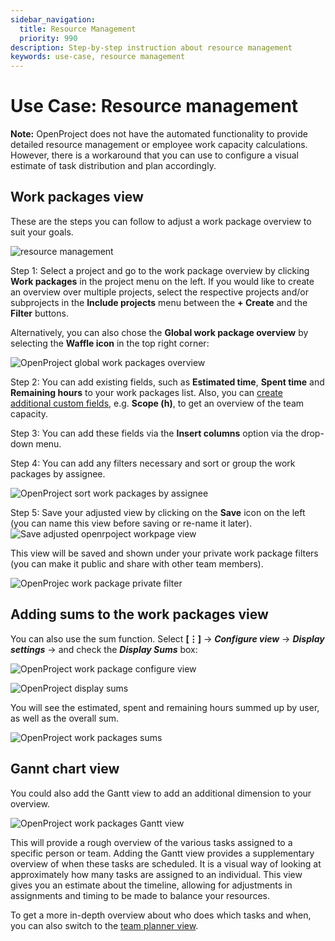 ```yaml
---
sidebar_navigation:
  title: Resource Management
  priority: 990
description: Step-by-step instruction about resource management
keywords: use-case, resource management
---
```


# Use Case: Resource management

**Note:**  OpenProject does not have the automated functionality to provide detailed resource management or employee work capacity calculations. However, there is a workaround that you can use to configure a visual estimate of task distribution and plan accordingly. 

## Work packages view

These are the steps you can follow to adjust a work package overview to suit your goals. 

![resource management](configure_wp_view.png)

Step 1: Select a project and go to the work package overview by clicking **Work packages** in the project menu on the left. If you would like to create an overview over multiple projects, select the respective projects and/or subprojects in the **Include projects** menu between the **+ Create** and the **Filter** buttons. 

Alternatively, you can also chose the **Global work package overview** by selecting the **Waffle icon** in the top right corner:

![OpenProject global work packages overview](openproject_global_wp_view.png)

Step 2: You can add existing fields, such as **Estimated time**, **Spent time** and **Remaining hours** to your work packages list. Also, you can [create additional custom fields](../../system-admin-guide/custom-fields/), e.g. **Scope (h)**, to get an overview of the team capacity. 

Step 3: You can add these fields via the **Insert columns** option via the drop-down menu. 

Step 4: You can add any filters necessary and sort or group the work packages by assignee. 

![OpenProject sort work packages by assignee](openproject_sort_by_assignee.png)

Step 5: Save your adjusted view by clicking on the **Save** icon on the left (you can name this view before saving or re-name it later). ![Save adjusted openrpoject workpage view](openproject_save_wp_adjusted_view.png)

This view will be saved and shown under your private work package filters (you can make it public and share with other team members).

![OpenProjec work package private filter](work_package_private_filter.png)

## Adding sums to the work packages view

You can also use the sum function. Select **[⋮]** -> ***Configure view*** -> ***Display settings*** -> and check the ***Display Sums*** box:

![OpenProject work package configure view](openproject_configure_view.png)

![OpenProject display sums](openproject_display_sums.png) 

You will see the estimated, spent and remaining hours summed up by user, as well as the overall sum.

![OpenProject work packages sums](openproject_work_packages_sum.png)

## Gannt chart view

You could also add the Gantt view to add an additional dimension to your overview.

![OpenProject work packages Gantt view](openproject_wp_gantt_view.png)

This will provide a rough overview of the various tasks assigned to a specific person or team. Adding the Gantt view provides a supplementary overview of when these tasks are scheduled. It is a visual way of looking at approximately how many tasks are assigned to an individual. This view gives you an estimate about the timeline, allowing for adjustments in assignments and timing to be made to balance your resources. 

To get a more in-depth overview about who does which tasks and when, you can also switch to the [team planner view](../../user-guide/team-planner/).
